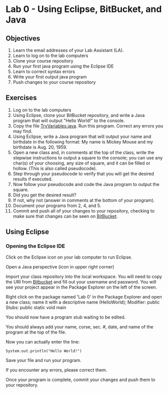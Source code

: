 # Lab 0 - Using Eclipse, BitBucket, and Java

## Objectives

1. Learn the email addresses of your Lab Assistant (LA).
2. Learn to log on to the lab computers
3. Clone your course repository
4. Run your first java program using the Eclipse IDE
5. Learn to correct syntax errors
6. Write your first output java program
7. Push changes to your course repository

## Exercises

1. Log on to the lab computers
2. Using Eclipse, clone your BitBucket repository, and write a Java program that will output "Hello World!" to the console.
3. Copy the file [TryVariables.java](http://mypages.iit.edu/~dboliske/labs/lab_material/TryVariables.java). Run this program. Correct any errors you may find.
4. Using Eclipse, write a Java program that will output your name and birthdate in the following format:
   My name is Mickey Mouse and my birthdate is Aug. 20, 1959.
5. Open a new class and, in comments at the top of the class, write the stepwise instructions to output a square to the console; you can use any char(s) of your choosing, any size of square, and it can be filled or hollow. (This is also called pseudocode).
6. Step through your pseudocode to verify that you will get the desired results if executed.
7. Now follow your pseudocode and code the Java program to output the square.
8. Did you get the desired result?
9. If not, why not (answer in comments at the bottom of your program).
10. Document your programs from 2, 4, and 5.
11. Commit and push all of your changes to your repository, checking to make sure that changes can be seen on [BitBucket](www.bitbucket.org).

## Using Eclipse

### Opening the Eclipse IDE

Click on the Eclipse icon on your lab computer to run Eclipse.

Open a Java perspective (icon in upper right corner)

Import your class repository into the local workspace. You will need to copy the URI from [Bitbucket](www.bitbucket.org) and fill out your username and password. You will see your project appear in the Package Explorer on the left of the screen.

Right click on the package named 'Lab 0' in the Package Explorer and open a new class; name it with a descriptive name (HelloWorld);
Modifier: public
Stubs: public static void main

You should now have a program stub waiting to be edited.

You should always add your name, corse, sec. #, date, and name of the program at the top of the file.

Now you can actually enter the line: <pre><code>System.out.println("Hello World!")</code></pre>

Save your file and run your program.

If you encounter any errors, please correct them.

Once your program is complete, commit your changes and push them to your repository.
